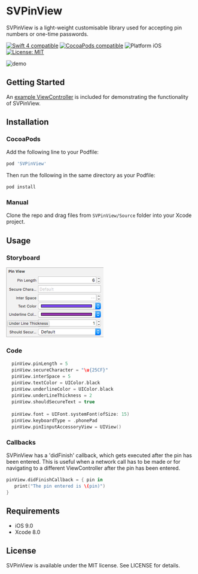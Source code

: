 # SVPinView
SVPinView is a light-weight customisable library used for accepting pin numbers or one-time passwords.

<p align="left">
	<a href="https://developer.apple.com/swift"><img src="https://img.shields.io/badge/Swift_4-compatible-4BC51D.svg?style=flat" alt="Swift 4 compatible" /></a>
	<a href="https://cocoapods.org/pods/ScrollableDatepicker"><img src="https://img.shields.io/badge/pod-2.1.0-blue.svg" alt="CocoaPods compatible" /></a>
	<img src="https://img.shields.io/badge/platform-iOS-blue.svg?style=flat" alt="Platform iOS" />
	<a href="https://raw.githubusercontent.com/maxsokolov/tablekit/master/LICENSE"><img src="http://img.shields.io/badge/license-MIT-blue.svg?style=flat" alt="License: MIT" /></a>
</p>

![demo](SVPinView/Screenshots/SVPinView.gif)

## Getting Started

An [example ViewController](https://github.com/xornorik/SVPinView/blob/master/SVPinView/Example/PinViewController.swift) is included for demonstrating the functionality of SVPinView.


## Installation

### CocoaPods

Add the following line to your Podfile:

```ruby
pod 'SVPinView'
```

Then run the following in the same directory as your Podfile:
```ruby
pod install
```

### Manual

Clone the repo and drag files from `SVPinView/Source` folder into your Xcode project.

## Usage

### Storyboard
![IBInspectables](SVPinView/Screenshots/IBInspectables.png)

### Code
```swift
  pinView.pinLength = 5
  pinView.secureCharacter = "\u{25CF}"
  pinView.interSpace = 5
  pinView.textColor = UIColor.black
  pinView.underlineColor = UIColor.black
  pinView.underLineThickness = 2
  pinView.shouldSecureText = true
        
  pinView.font = UIFont.systemFont(ofSize: 15)
  pinView.keyboardType = .phonePad
  pinView.pinIinputAccessoryView = UIView()

```

### Callbacks

SVPinView has a 'didFinish' callback, which gets executed after the pin has been entered. This is useful when a network call has to be made or for navigating to a different ViewController after the pin has been entered.  

```swift
pinView.didFinishCallback = { pin in
   print("The pin entered is \(pin)")
}
```

## Requirements

- iOS 9.0
- Xcode 8.0


## License

SVPinView is available under the MIT license. See LICENSE for details.
